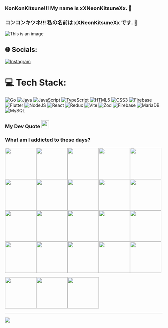 ### KonKonKitsune!!! My name is xXNeonKitsuneXx. 👋
### コンコンキツネ!!! 私の名前は xXNeonKitsuneXx です. 👋
![This is an image](https://i.pinimg.com/originals/d9/31/ed/d931ed452892ff82b978d225c10cf628.gif)


## 🌐 Socials:
[![Instagram](https://img.shields.io/badge/Instagram-%23E4405F.svg?logo=Instagram&logoColor=white)](https://instagram.com/kitsune_ne_cs) 

# 💻 Tech Stack:
![Go](https://img.shields.io/badge/go-%2300ADD8.svg?style=for-the-badge&logo=go&logoColor=white) ![Java](https://img.shields.io/badge/java-%23ED8B00.svg?style=for-the-badge&logo=openjdk&logoColor=white) ![JavaScript](https://img.shields.io/badge/javascript-%23323330.svg?style=for-the-badge&logo=javascript&logoColor=%23F7DF1E) ![TypeScript](https://img.shields.io/badge/typescript-%23007ACC.svg?style=for-the-badge&logo=typescript&logoColor=white) ![HTML5](https://img.shields.io/badge/html5-%23E34F26.svg?style=for-the-badge&logo=html5&logoColor=white) ![CSS3](https://img.shields.io/badge/css3-%231572B6.svg?style=for-the-badge&logo=css3&logoColor=white) ![Firebase](https://img.shields.io/badge/firebase-%23039BE5.svg?style=for-the-badge&logo=firebase) ![Flutter](https://img.shields.io/badge/Flutter-%2302569B.svg?style=for-the-badge&logo=Flutter&logoColor=white) ![NodeJS](https://img.shields.io/badge/node.js-6DA55F?style=for-the-badge&logo=node.js&logoColor=white) ![React](https://img.shields.io/badge/react-%2320232a.svg?style=for-the-badge&logo=react&logoColor=%2361DAFB) ![Redux](https://img.shields.io/badge/redux-%23593d88.svg?style=for-the-badge&logo=redux&logoColor=white) ![Vite](https://img.shields.io/badge/vite-%23646CFF.svg?style=for-the-badge&logo=vite&logoColor=white) ![Zod](https://img.shields.io/badge/zod-%233068b7.svg?style=for-the-badge&logo=zod&logoColor=white) ![Firebase](https://img.shields.io/badge/firebase-a08021?style=for-the-badge&logo=firebase&logoColor=ffcd34) ![MariaDB](https://img.shields.io/badge/MariaDB-003545?style=for-the-badge&logo=mariadb&logoColor=white) ![MySQL](https://img.shields.io/badge/mysql-4479A1.svg?style=for-the-badge&logo=mysql&logoColor=white)

### My Dev Quote <img src='https://media.tenor.com/wsaYAiClQKEAAAAi/umamusumeprettyderby.gif' style="height: 25px;"/>


### What am I addicted to these days?
<img src='https://media.tenor.com/R9S4UicLWJoAAAAi/umamusumeprettyderby.gif' style="height: 100px;"/><img src='https://media.tenor.com/IypCYsnf57UAAAAi/umamusumeprettyderby.gif' style="height: 100px;"/><img src='https://media.tenor.com/crJtlytd7jUAAAAi/umamusumeprettyderby.gif' style="height: 100px;"/><img src='https://media.tenor.com/-fwtVPfmoG0AAAAi/umamusumeprettyderby.gif' style="height: 100px;"/><img src='https://media.tenor.com/aNLiNygCahQAAAAi/umamusumeprettyderby.gif' style="height: 100px;"/><img src='https://media.tenor.com/4whZtEcSheMAAAAi/umamusumeprettyderby.gif' style="height: 100px;"/><img src='https://media.tenor.com/x45JcAYee1EAAAAi/umamusumeprettyderby.gif' style="height: 100px;"/><img src='https://media.tenor.com/lwlECx3uwxoAAAAi/%E3%82%A6%E3%83%9E%E5%A8%98-%E3%82%B7%E3%83%B3%E3%83%9C%E3%83%AA%E3%83%AB%E3%83%89%E3%83%AB%E3%83%95.gif' style="height: 100px;"/><img src='https://media.tenor.com/rQTNOZSVHsYAAAAi/umamusumeprettyderby.gif' style="height: 100px;"/><img src='https://media.tenor.com/tbVFx9Rp-jcAAAAi/umamusumeprettyderby.gif' style="height: 100px;"/><img src='https://media.tenor.com/GFPutszbDoMAAAAi/umamusumeprettyderby.gif' style="height: 100px;"/><img src='https://media.tenor.com/dZWFeOj-uCoAAAAi/umamusumeprettyderby.gif' style="height: 100px;"/><img src='https://media.tenor.com/Fr6Ffg2EyXEAAAAi/umamusumeprettyderby.gif' style="height: 100px;"/><img src='https://media.tenor.com/eZTUzNHlsg8AAAAi/umamusumeprettyderby.gif' style="height: 100px;"/><img src='https://media.tenor.com/_9W5yElfnxYAAAAi/umamusumeprettyderby.gif' style="height: 100px;"/><img src='https://media.tenor.com/6nggsJ_51RIAAAAi/umamusumeprettyderby.gif' style="height: 100px;"/><img src='https://media.tenor.com/T66mxpQcRLcAAAAi/umamusumeprettyderby.gif' style="height: 100px;"/><img src='https://media.tenor.com/BOVo98BEtQAAAAAi/umamusumeprettyderby.gif' style="height: 100px;"/><img src='https://media.tenor.com/L-ttuVhKC_0AAAAi/umamusumeprettyderby.gif' style="height: 100px;"/><img src='https://media.tenor.com/jBNIUaIC13wAAAAi/umamusumeprettyderby.gif' style="height: 100px;"/>

<img src='https://media.tenor.com/rKW9jfl4cOQAAAAi/seseren-umamusume.gif' style="height: 100px;"/><img src='https://media.tenor.com/AKArRcaZBMYAAAAi/seseren-umamusume.gif' style="height: 100px;"/><img src='https://media.tenor.com/ZB6aVVkPtEEAAAAi/seseren-umamusume.gif' style="height: 100px;"/>

---
[![](https://visitcount.itsvg.in/api?id=xXNeonKitsuneXx&icon=5&color=1)](https://visitcount.itsvg.in)

<!-- Proudly created with GPRM ( https://gprm.itsvg.in ) -->
